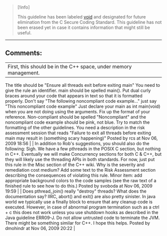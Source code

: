 > [!info]  
>
> This guideline has been labeled [void](https://wiki.sei.cmu.edu//confluence/label/seccode/void) and designated for future elimination from the C Secure Coding Standard. This guideline has not been erased yet in case it contains information that might still be useful.

------------------------------------------------------------------------
[](https://www.securecoding.cert.org/confluence/display/seccode/99.+The+Void?showChildren=false&showComments=false) [](https://www.securecoding.cert.org/confluence/display/seccode/99.+The+Void?showChildren=false&showComments=false) [](https://www.securecoding.cert.org/confluence/display/seccode/VOID+Allocate+sufficient+memory+for+an+object?showChildren=false&showComments=false)
## Comments:

|  |
| ----|
| First, this should be in the C++ space, under memory management.  
The title should be "Ensure all threads exit before exiting main"
You need to give the rule an identifier.
main should be spelled main().  Put dual curly braces around your code that appears in text so that it is formatted properly.
Don't say "The following noncompliant code example..." just say "This noncompliant code example"
Just declare your main as int main(void) when you are not doing using the arguments.
Fix up the format of your reference.
Non-compliant should be spelled "Noncompliant" and the noncompliant code example should be pink, not blue.  Try to match the formatting of the other guidelines.
You need a description in the risk assessment session that reads "Failure to exit all threads before exiting main may result in (something scary happening)" 
                                        Posted by rcs at Nov 06, 2009 18:56
                                     |
| In addition to Rob's suggestions, you should also do the following:
    Sigh. We have a few pthreads in the POSIX C section, but nothing in C++. Eventually we will make Concurrency sections for both C & C++, but they will likely use the threading APIs in both standards. For now, just put this rule in the Misc section of the C++ wiki.
    Why is the severity and remediation cost medium? Add some text to the Risk Assessment section describing the consequences of violating this rule.
    Minor item: add appropriate background colors to the code samples (see the raw text of a finished rule to see how to do this.)
                                        Posted by svoboda at Nov 06, 2009 19:59
                                     |
| 
    Does pthread_join() really "destroy" threads? What does the documentation say?
    IIRC, abort() and exit() are also pretty sinister.
    In java world we typically use a finally block to ensure that any cleanup code is executed. However, in case of abnormal program termination such as a ctrl + c this does not work unless you use shutdown hooks as described in the Java guideline ERR09-J. Do not allow untrusted code to terminate the JVM. There might be something similar for C++. I hope this helps.
                                        Posted by dmohindr at Nov 06, 2009 20:22
                                     |

